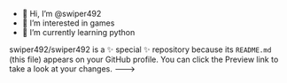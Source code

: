 - 👋 Hi, I’m @swiper492
- 👀 I’m interested in games
- 🌱 I’m currently learning python

swiper492/swiper492 is a ✨ special ✨ repository because its `README.md` (this file) appears on your GitHub profile.
You can click the Preview link to take a look at your changes.
--->
